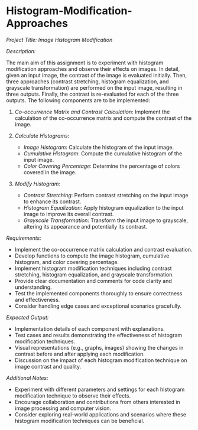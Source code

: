 # Histogram-Modification-Approaches
*Project Title: Image Histogram Modification*

*Description:*

The main aim of this assignment is to experiment with histogram modification approaches and observe their effects on images. In detail, given an input image, the contrast of the image is evaluated initially. Then, three approaches (contrast stretching, histogram equalization, and grayscale transformation) are performed on the input image, resulting in three outputs. Finally, the contrast is re-evaluated for each of the three outputs. The following components are to be implemented:

1. *Co-occurrence Matrix and Contrast Calculation*: Implement the calculation of the co-occurrence matrix and compute the contrast of the image.

2. *Calculate Histograms*:
   - *Image Histogram*: Calculate the histogram of the input image.
   - *Cumulative Histogram*: Compute the cumulative histogram of the input image.
   - *Color Covering Percentage*: Determine the percentage of colors covered in the image.

3. *Modify Histogram*:
   - *Contrast Stretching*: Perform contrast stretching on the input image to enhance its contrast.
   - *Histogram Equalization*: Apply histogram equalization to the input image to improve its overall contrast.
   - *Grayscale Transformation*: Transform the input image to grayscale, altering its appearance and potentially its contrast.

*Requirements:*

- Implement the co-occurrence matrix calculation and contrast evaluation.
- Develop functions to compute the image histogram, cumulative histogram, and color covering percentage.
- Implement histogram modification techniques including contrast stretching, histogram equalization, and grayscale transformation.
- Provide clear documentation and comments for code clarity and understanding.
- Test the implemented components thoroughly to ensure correctness and effectiveness.
- Consider handling edge cases and exceptional scenarios gracefully.

*Expected Output:*

- Implementation details of each component with explanations.
- Test cases and results demonstrating the effectiveness of histogram modification techniques.
- Visual representations (e.g., graphs, images) showing the changes in contrast before and after applying each modification.
- Discussion on the impact of each histogram modification technique on image contrast and quality.

*Additional Notes:*

- Experiment with different parameters and settings for each histogram modification technique to observe their effects.
- Encourage collaboration and contributions from others interested in image processing and computer vision.
- Consider exploring real-world applications and scenarios where these histogram modification techniques can be beneficial.
